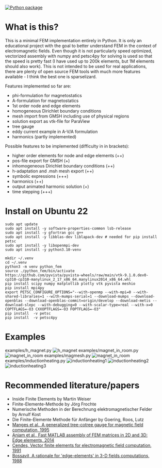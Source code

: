 [![Python package](https://github.com/catkira/fem_course/actions/workflows/python-package.yml/badge.svg)](https://github.com/catkira/fem_course/actions/workflows/python-package.yml)

# What is this?
This is a minimal FEM implementation entirely in Python. It is only an educational project with the goal to better understand FEM in the context of electromagnetic fields. Even though it is not particularly speed optimized, vectorized assembly with numpy and petsc4py for solving is used so that the speed is pretty fast (I have used up to 200k elements, but 1M elements should also work).
This is not intended to be used for real applications, there are plenty of open source FEM tools with much more features available - I think the best one is sparselizard.

Features implemented so far are:
- phi-formulation for magnetostatics
- A-formulation for magnetostatics
- 1st order node and edge elements
- homogeneous Dirichlet boundary conditions
- mesh import from GMSH including use of physical regions
- solution export as vtk-file for ParaView
- tree gauge
- eddy current example in A-V/A formulation
- harmonics (partly implemented)

Possible features to be implemented (difficulty in in brackets):
- higher order elements for node and edge elements (++)
- pos-file export for GMSH (+)
- inhomogeneous Dirichlet boundary conditions (++)
- h-adaptation and .msh mesh export (++)
- symbolic expressions (+++)
- harmonics (++)
- output animated harmonic solution (+)
- time stepping (+++)

# Install on Ubuntu 22
    sudo apt update
    sudo apt install -y software-properties-common lsb-release
    sudo apt install -y gfortran gcc g++
    sudo apt install -y libblas-dev liblapack-dev # needed for pip install petsc
    sudo apt install -y libopenmpi-dev
    sudo apt install -y python3.10-venv
    
    mkdir ~/.venv
    cd ~/.venv
    python3 -m venv python_fem
    source ./python_fem/bin/activate
    https://github.com/pyvista/pyvista-wheels/raw/main/vtk-9.1.0.dev0-cp310-cp310-manylinux_2_17_x86_64.manylinux2014_x86_64.whl
    pip install scipy numpy matplotlib plotly vtk pyvista meshio
    pip install mpi4py
    export PETSC_CONFIGURE_OPTIONS="--with-openmp --with-mpi=0 --with-shared-libraries=1 --with-mumps-serial=1 --download-mumps --download-openblas --download-openblas-commit=origin/develop --download-metis --download-slepc --with-debugging=0 --with-scalar-type=real --with-x=0 COPTFLAGS=-O3 CXXOPTFLAGS=-O3 FOPTFLAGS=-O3"
    pip install  -v petsc
    pip install  -v petsc4py
    
# Examples
examples/h_magnet.py
![h_magnet](https://github.com/catkira/fem_course/blob/master/examples/h_magnet.png?raw=true)
examples/magnet_in_room.py
![magnet_in_room](https://github.com/catkira/fem_course/blob/master/examples/magnet_in_room.png?raw=true)
examples/magmesh.py
![magnet_in_room](https://github.com/catkira/fem_course/blob/master/examples/magmesh.png?raw=true)
examples/inductionheating.py
![inductionheating1](https://github.com/catkira/fem_course/blob/master/examples/inductionheating_current.png?raw=true)
![inductionheating2](https://github.com/catkira/fem_course/blob/master/examples/inductionheating_current_arrows.png?raw=true)
![inductionheating3](https://github.com/catkira/fem_course/blob/master/examples/inductionheating_cut.png?raw=true)


# Recommended literature/papers
- Inside Finite Elements by Martin Weiser
- Finite-Elemente-Methode by Jörg Frochte
- Numerische Methoden in der Berechnung elektromagnetischer Felder by Arnulf Kost
- Die Finite-Elemente Methode für Anfänger by Goering, Roos, Lutz
- [Manges et al., A generalized tree-cotree gauge for magnetic field computation, 1995](https://ieeexplore.ieee.org/document/376275)
- [Anjam et al., Fast MATLAB assembly of FEM matrices in 2D and 3D: Edge elements, 2014](https://arxiv.org/abs/1409.4618)
- [Cendes, Vector finite elements for electromagnetic field computation, 1991](https://ieeexplore.ieee.org/document/104970)
- [Bossavit, A rationale for 'edge-elements' in 3-D fields computations, 1988](https://ieeexplore.ieee.org/document/43860)
